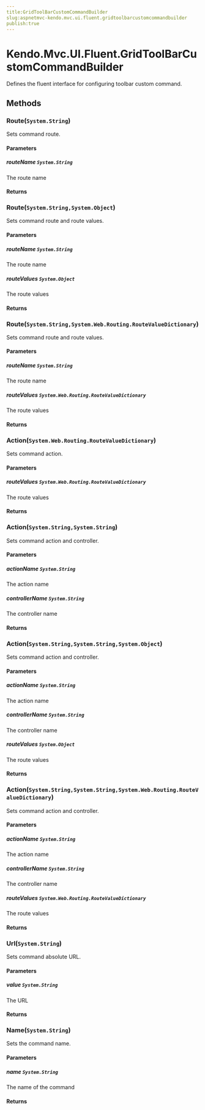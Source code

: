 ```yaml
---
title:GridToolBarCustomCommandBuilder
slug:aspnetmvc-kendo.mvc.ui.fluent.gridtoolbarcustomcommandbuilder
publish:true
---
```


# Kendo.Mvc.UI.Fluent.GridToolBarCustomCommandBuilder
Defines the fluent interface for configuring toolbar custom command.



## Methods

### Route(`System.String`)
Sets command route.


#### Parameters

##### routeName `System.String`
The route name



#### Returns




### Route(`System.String,System.Object`)
Sets command route and route values.


#### Parameters

##### routeName `System.String`
The route name

##### routeValues `System.Object`
The route values



#### Returns




### Route(`System.String,System.Web.Routing.RouteValueDictionary`)
Sets command route and route values.


#### Parameters

##### routeName `System.String`
The route name

##### routeValues `System.Web.Routing.RouteValueDictionary`
The route values



#### Returns




### Action(`System.Web.Routing.RouteValueDictionary`)
Sets command action.


#### Parameters

##### routeValues `System.Web.Routing.RouteValueDictionary`
The route values



#### Returns




### Action(`System.String,System.String`)
Sets command action and controller.


#### Parameters

##### actionName `System.String`
The action name

##### controllerName `System.String`
The controller name



#### Returns




### Action(`System.String,System.String,System.Object`)
Sets command action and controller.


#### Parameters

##### actionName `System.String`
The action name

##### controllerName `System.String`
The controller name

##### routeValues `System.Object`
The route values



#### Returns




### Action(`System.String,System.String,System.Web.Routing.RouteValueDictionary`)
Sets command action and controller.


#### Parameters

##### actionName `System.String`
The action name

##### controllerName `System.String`
The controller name

##### routeValues `System.Web.Routing.RouteValueDictionary`
The route values



#### Returns




### Url(`System.String`)
Sets command absolute URL.


#### Parameters

##### value `System.String`
The URL



#### Returns




### Name(`System.String`)
Sets the command name.


#### Parameters

##### name `System.String`
The name of the command



#### Returns





